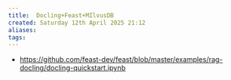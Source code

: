 ```yaml
---
title:  Docling+Feast+MIlvusDB
created: Saturday 12th April 2025 21:12
aliases: 
tags: 
---
```

- https://github.com/feast-dev/feast/blob/master/examples/rag-docling/docling-quickstart.ipynb